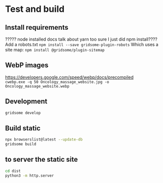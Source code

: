 # Test and build


## Install requirements

?????
node installed
docs talk about yarn too 
sure I just did npm install????
Add a robots.txt `npm install --save gridsome-plugin-robots`
Which uses a site map: `npm install @gridsome/plugin-sitemap`

## WebP images
https://developers.google.com/speed/webp/docs/precompiled  
`cwebp.exe -q 50 Oncology_massage_website.jpg -o Oncology_massage_website.webp`

## Development

```bash
gridsome develop
```

## Build static

```bash
npx browserslist@latest --update-db
gridsome build
```

## to server the static site

```bash
cd dist
python3 -m http.server
```